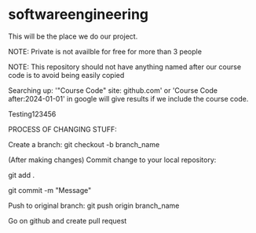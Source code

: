 # softwareengineering

This will be the place we do our project.

NOTE: Private is not availble for free for more than 3 people

NOTE: This repository should not have anything named after our course code is to avoid being easily copied

Searching up: '"Course Code" site: github.com' or 'Course Code after:2024-01-01' in google will give results if we include the course code.

Testing123456

PROCESS OF CHANGING STUFF:

Create a branch:
git checkout -b branch_name 

(After making changes) Commit change to your local repository:

git add .

git commit -m "Message"

Push to original branch:
git push origin branch_name

Go on github and create pull request
